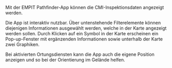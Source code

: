 Mit der EMPIT Pathfinder-App können die CMI-Inspektionsdaten angezeigt werden.

Die App ist interaktiv nutzbar. Über untenstehende Filterelemente können diejenigen Informationen ausgewählt werden, welche in der Karte angezeigt werden sollen. Durch Klicken auf ein Symbol in der Karte erscheinen ein Pop-up-Fenster mit ergänzenden Informationen sowie unterhalb der Karte zwei Graphiken.

Bei aktivierten Ortungsdiensten kann die App auch die eigene Position anzeigen und so bei der Orientierung im Gelände helfen.
